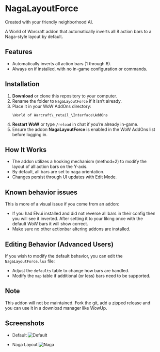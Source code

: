 # NagaLayoutForce

Created with your friendly neighborhood AI.

A World of Warcraft addon that automatically inverts all 8 action bars to a Naga-style layout by default.

## Features
- Automatically inverts all action bars (1 through 8).
- Always on if installed, with no in-game configuration or commands.

## Installation

1. **Download** or clone this repository to your computer.
2. Rename the folder to `NagaLayoutForce` if it isn’t already.
3. Place it in your WoW AddOns directory:
   ```
   \World of Warcraft\_retail_\Interface\AddOns
   ```
4. **Restart WoW** or type `/reload` in chat if you’re already in-game.
5. Ensure the addon **NagaLayoutForce** is enabled in the WoW AddOns list before logging in.

## How It Works

- The addon utilizes a hooking mechanism (method=2) to modify the layout of all action bars on the Y-axis.
- By default, all bars are set to naga orientation.
- Changes persist through UI updates with Edit Mode.

## Known behavior issues

This is more of a visual issue if you come from an addon:

- If you had Elvui installed and did not reverse all bars in their config then you will see it inverted. After setting it to your liking once with the default WoW bars it will show correct.
- Make sure no other actionbar altering addons are installed.

## Editing Behavior (Advanced Users)

If you wish to modify the default behavior, you can edit the `NagaLayoutForce.lua` file:

- Adjust the `defaults` table to change how bars are handled.
- Modify the `map` table if additional (or less) bars need to be supported.

## Note

This addon will not be maintained.
Fork the git, add a zipped release and you can use it in a download manager like WowUp.

## Screenshots

- Default
![Default](https://github.com/ake-viox/NagaLayoutForce/media/main/default.png?raw=true)

- Naga Layout
![Naga](https://github.com/ake-viox/NagaLayoutForce/media/main/naga.png?raw=true)
